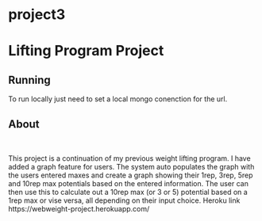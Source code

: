 # project3
<h1>Lifting Program Project</h1>

<h2>Running</h2>
<p>To run locally just need to set a local mongo conenction for the url.</p>

<h2>About</h2>
<br>
<p>
    This project is a continuation of my previous weight lifting program. I have added a graph feature for users. The system
    auto populates the graph with the users entered maxes and create a graph showing their 1rep, 3rep, 5rep and 10rep max potentials
    based on the entered information. The user can then use this to calculate out a 10rep max (or 3 or 5) potential based on a 1rep max or
    vise versa, all depending on their input choice.
    Heroku link https://webweight-project.herokuapp.com/
</p>




